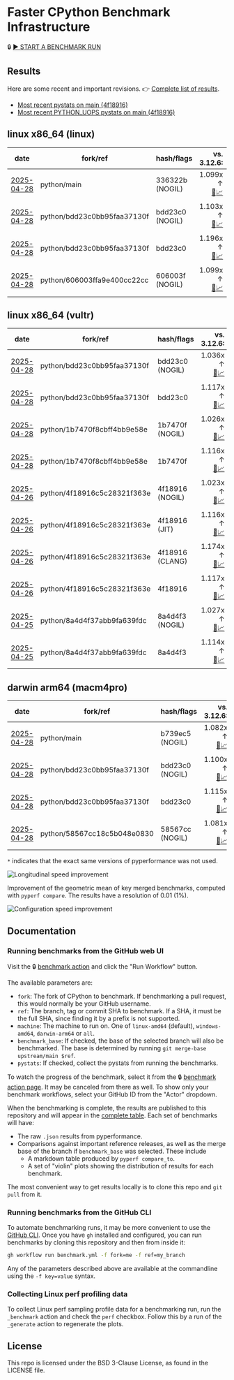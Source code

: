 # Faster CPython Benchmark Infrastructure

🔒 [▶️ START A BENCHMARK RUN](../../actions/workflows/benchmark.yml)

## Results

Here are some recent and important revisions. 👉 [Complete list of results](RESULTS.md).

<!-- START table -->
- [Most recent  pystats on main (4f18916)](results/bm-20250426-3.14.0a7%2B-4f18916/bm-20250426-linux-x86_64-python-4f18916c5c28321f363e-3.14.0a7%2B-4f18916-pystats.md)
- [Most recent PYTHON_UOPS pystats on main (4f18916)](results/bm-20250426-3.14.0a7%2B-4f18916-PYTHON_UOPS/bm-20250426-linux-x86_64-python-4f18916c5c28321f363e-3.14.0a7%2B-4f18916-pystats.md)

## linux x86_64 (linux)
| date | fork/ref | hash/flags | vs. 3.12.6: | vs. 3.13.0rc2: | vs. base: |
| --- | --- | --- | ---: | ---: | ---: |
| [2025-04-28](results/bm-20250428-3.14.0a7%2B-336322b-NOGIL) | python/main | 336322b (NOGIL) | 1.099x ↑<br>[📄](results/bm-20250428-3.14.0a7%2B-336322b-NOGIL/bm-20250428-linux-x86_64-python-main-3.14.0a7%2B-336322b-vs-3.12.6.md)[📈](results/bm-20250428-3.14.0a7%2B-336322b-NOGIL/bm-20250428-linux-x86_64-python-main-3.14.0a7%2B-336322b-vs-3.12.6.svg) | 1.056x ↑<br>[📄](results/bm-20250428-3.14.0a7%2B-336322b-NOGIL/bm-20250428-linux-x86_64-python-main-3.14.0a7%2B-336322b-vs-3.13.0rc2.md)[📈](results/bm-20250428-3.14.0a7%2B-336322b-NOGIL/bm-20250428-linux-x86_64-python-main-3.14.0a7%2B-336322b-vs-3.13.0rc2.svg) | 1.000x ↓<br>[📄](results/bm-20250428-3.14.0a7%2B-336322b-NOGIL/bm-20250428-linux-x86_64-python-main-3.14.0a7%2B-336322b-vs-base.md)[📈](results/bm-20250428-3.14.0a7%2B-336322b-NOGIL/bm-20250428-linux-x86_64-python-main-3.14.0a7%2B-336322b-vs-base.svg)[🧠](results/bm-20250428-3.14.0a7%2B-336322b-NOGIL/bm-20250428-linux-x86_64-python-main-3.14.0a7%2B-336322b-vs-base-mem.svg) |
| [2025-04-28](results/bm-20250428-3.14.0a7%2B-bdd23c0-NOGIL) | python/bdd23c0bb95faa37130f | bdd23c0 (NOGIL) | 1.103x ↑<br>[📄](results/bm-20250428-3.14.0a7%2B-bdd23c0-NOGIL/bm-20250428-linux-x86_64-python-bdd23c0bb95faa37130f-3.14.0a7%2B-bdd23c0-vs-3.12.6.md)[📈](results/bm-20250428-3.14.0a7%2B-bdd23c0-NOGIL/bm-20250428-linux-x86_64-python-bdd23c0bb95faa37130f-3.14.0a7%2B-bdd23c0-vs-3.12.6.svg) | 1.061x ↑<br>[📄](results/bm-20250428-3.14.0a7%2B-bdd23c0-NOGIL/bm-20250428-linux-x86_64-python-bdd23c0bb95faa37130f-3.14.0a7%2B-bdd23c0-vs-3.13.0rc2.md)[📈](results/bm-20250428-3.14.0a7%2B-bdd23c0-NOGIL/bm-20250428-linux-x86_64-python-bdd23c0bb95faa37130f-3.14.0a7%2B-bdd23c0-vs-3.13.0rc2.svg) | 1.086x ↓<br>[📄](results/bm-20250428-3.14.0a7%2B-bdd23c0-NOGIL/bm-20250428-linux-x86_64-python-bdd23c0bb95faa37130f-3.14.0a7%2B-bdd23c0-vs-base.md)[📈](results/bm-20250428-3.14.0a7%2B-bdd23c0-NOGIL/bm-20250428-linux-x86_64-python-bdd23c0bb95faa37130f-3.14.0a7%2B-bdd23c0-vs-base.svg)[🧠](results/bm-20250428-3.14.0a7%2B-bdd23c0-NOGIL/bm-20250428-linux-x86_64-python-bdd23c0bb95faa37130f-3.14.0a7%2B-bdd23c0-vs-base-mem.svg) |
| [2025-04-28](results/bm-20250428-3.14.0a7%2B-bdd23c0) | python/bdd23c0bb95faa37130f | bdd23c0 | 1.196x ↑<br>[📄](results/bm-20250428-3.14.0a7%2B-bdd23c0/bm-20250428-linux-x86_64-python-bdd23c0bb95faa37130f-3.14.0a7%2B-bdd23c0-vs-3.12.6.md)[📈](results/bm-20250428-3.14.0a7%2B-bdd23c0/bm-20250428-linux-x86_64-python-bdd23c0bb95faa37130f-3.14.0a7%2B-bdd23c0-vs-3.12.6.svg) | 1.151x ↑<br>[📄](results/bm-20250428-3.14.0a7%2B-bdd23c0/bm-20250428-linux-x86_64-python-bdd23c0bb95faa37130f-3.14.0a7%2B-bdd23c0-vs-3.13.0rc2.md)[📈](results/bm-20250428-3.14.0a7%2B-bdd23c0/bm-20250428-linux-x86_64-python-bdd23c0bb95faa37130f-3.14.0a7%2B-bdd23c0-vs-3.13.0rc2.svg) |  |
| [2025-04-28](results/bm-20250428-3.14.0a7%2B-606003f-NOGIL) | python/606003ffa9e400cc22cc | 606003f (NOGIL) | 1.099x ↑<br>[📄](results/bm-20250428-3.14.0a7%2B-606003f-NOGIL/bm-20250428-linux-x86_64-python-606003ffa9e400cc22cc-3.14.0a7%2B-606003f-vs-3.12.6.md)[📈](results/bm-20250428-3.14.0a7%2B-606003f-NOGIL/bm-20250428-linux-x86_64-python-606003ffa9e400cc22cc-3.14.0a7%2B-606003f-vs-3.12.6.svg) | 1.056x ↑<br>[📄](results/bm-20250428-3.14.0a7%2B-606003f-NOGIL/bm-20250428-linux-x86_64-python-606003ffa9e400cc22cc-3.14.0a7%2B-606003f-vs-3.13.0rc2.md)[📈](results/bm-20250428-3.14.0a7%2B-606003f-NOGIL/bm-20250428-linux-x86_64-python-606003ffa9e400cc22cc-3.14.0a7%2B-606003f-vs-3.13.0rc2.svg) |  |

## linux x86_64 (vultr)
| date | fork/ref | hash/flags | vs. 3.12.6: | vs. 3.13.0rc2: | vs. base: |
| --- | --- | --- | ---: | ---: | ---: |
| [2025-04-28](results/bm-20250428-3.14.0a7%2B-bdd23c0-NOGIL) | python/bdd23c0bb95faa37130f | bdd23c0 (NOGIL) | 1.036x ↑<br>[📄](results/bm-20250428-3.14.0a7%2B-bdd23c0-NOGIL/bm-20250428-vultr-x86_64-python-bdd23c0bb95faa37130f-3.14.0a7%2B-bdd23c0-vs-3.12.6.md)[📈](results/bm-20250428-3.14.0a7%2B-bdd23c0-NOGIL/bm-20250428-vultr-x86_64-python-bdd23c0bb95faa37130f-3.14.0a7%2B-bdd23c0-vs-3.12.6.svg) | 1.002x ↑<br>[📄](results/bm-20250428-3.14.0a7%2B-bdd23c0-NOGIL/bm-20250428-vultr-x86_64-python-bdd23c0bb95faa37130f-3.14.0a7%2B-bdd23c0-vs-3.13.0rc2.md)[📈](results/bm-20250428-3.14.0a7%2B-bdd23c0-NOGIL/bm-20250428-vultr-x86_64-python-bdd23c0bb95faa37130f-3.14.0a7%2B-bdd23c0-vs-3.13.0rc2.svg) | 1.079x ↓<br>[📄](results/bm-20250428-3.14.0a7%2B-bdd23c0-NOGIL/bm-20250428-vultr-x86_64-python-bdd23c0bb95faa37130f-3.14.0a7%2B-bdd23c0-vs-base.md)[📈](results/bm-20250428-3.14.0a7%2B-bdd23c0-NOGIL/bm-20250428-vultr-x86_64-python-bdd23c0bb95faa37130f-3.14.0a7%2B-bdd23c0-vs-base.svg)[🧠](results/bm-20250428-3.14.0a7%2B-bdd23c0-NOGIL/bm-20250428-vultr-x86_64-python-bdd23c0bb95faa37130f-3.14.0a7%2B-bdd23c0-vs-base-mem.svg) |
| [2025-04-28](results/bm-20250428-3.14.0a7%2B-bdd23c0) | python/bdd23c0bb95faa37130f | bdd23c0 | 1.117x ↑<br>[📄](results/bm-20250428-3.14.0a7%2B-bdd23c0/bm-20250428-vultr-x86_64-python-bdd23c0bb95faa37130f-3.14.0a7%2B-bdd23c0-vs-3.12.6.md)[📈](results/bm-20250428-3.14.0a7%2B-bdd23c0/bm-20250428-vultr-x86_64-python-bdd23c0bb95faa37130f-3.14.0a7%2B-bdd23c0-vs-3.12.6.svg) | 1.078x ↑<br>[📄](results/bm-20250428-3.14.0a7%2B-bdd23c0/bm-20250428-vultr-x86_64-python-bdd23c0bb95faa37130f-3.14.0a7%2B-bdd23c0-vs-3.13.0rc2.md)[📈](results/bm-20250428-3.14.0a7%2B-bdd23c0/bm-20250428-vultr-x86_64-python-bdd23c0bb95faa37130f-3.14.0a7%2B-bdd23c0-vs-3.13.0rc2.svg) |  |
| [2025-04-28](results/bm-20250428-3.14.0a7%2B-1b7470f-NOGIL) | python/1b7470f8cbff4bb9e58e | 1b7470f (NOGIL) | 1.026x ↑<br>[📄](results/bm-20250428-3.14.0a7%2B-1b7470f-NOGIL/bm-20250428-vultr-x86_64-python-1b7470f8cbff4bb9e58e-3.14.0a7%2B-1b7470f-vs-3.12.6.md)[📈](results/bm-20250428-3.14.0a7%2B-1b7470f-NOGIL/bm-20250428-vultr-x86_64-python-1b7470f8cbff4bb9e58e-3.14.0a7%2B-1b7470f-vs-3.12.6.svg) | 1.007x ↓<br>[📄](results/bm-20250428-3.14.0a7%2B-1b7470f-NOGIL/bm-20250428-vultr-x86_64-python-1b7470f8cbff4bb9e58e-3.14.0a7%2B-1b7470f-vs-3.13.0rc2.md)[📈](results/bm-20250428-3.14.0a7%2B-1b7470f-NOGIL/bm-20250428-vultr-x86_64-python-1b7470f8cbff4bb9e58e-3.14.0a7%2B-1b7470f-vs-3.13.0rc2.svg) | 1.086x ↓<br>[📄](results/bm-20250428-3.14.0a7%2B-1b7470f-NOGIL/bm-20250428-vultr-x86_64-python-1b7470f8cbff4bb9e58e-3.14.0a7%2B-1b7470f-vs-base.md)[📈](results/bm-20250428-3.14.0a7%2B-1b7470f-NOGIL/bm-20250428-vultr-x86_64-python-1b7470f8cbff4bb9e58e-3.14.0a7%2B-1b7470f-vs-base.svg)[🧠](results/bm-20250428-3.14.0a7%2B-1b7470f-NOGIL/bm-20250428-vultr-x86_64-python-1b7470f8cbff4bb9e58e-3.14.0a7%2B-1b7470f-vs-base-mem.svg) |
| [2025-04-28](results/bm-20250428-3.14.0a7%2B-1b7470f) | python/1b7470f8cbff4bb9e58e | 1b7470f | 1.116x ↑<br>[📄](results/bm-20250428-3.14.0a7%2B-1b7470f/bm-20250428-vultr-x86_64-python-1b7470f8cbff4bb9e58e-3.14.0a7%2B-1b7470f-vs-3.12.6.md)[📈](results/bm-20250428-3.14.0a7%2B-1b7470f/bm-20250428-vultr-x86_64-python-1b7470f8cbff4bb9e58e-3.14.0a7%2B-1b7470f-vs-3.12.6.svg) | 1.076x ↑<br>[📄](results/bm-20250428-3.14.0a7%2B-1b7470f/bm-20250428-vultr-x86_64-python-1b7470f8cbff4bb9e58e-3.14.0a7%2B-1b7470f-vs-3.13.0rc2.md)[📈](results/bm-20250428-3.14.0a7%2B-1b7470f/bm-20250428-vultr-x86_64-python-1b7470f8cbff4bb9e58e-3.14.0a7%2B-1b7470f-vs-3.13.0rc2.svg) |  |
| [2025-04-26](results/bm-20250426-3.14.0a7%2B-4f18916-NOGIL) | python/4f18916c5c28321f363e | 4f18916 (NOGIL) | 1.023x ↑<br>[📄](results/bm-20250426-3.14.0a7%2B-4f18916-NOGIL/bm-20250426-vultr-x86_64-python-4f18916c5c28321f363e-3.14.0a7%2B-4f18916-vs-3.12.6.md)[📈](results/bm-20250426-3.14.0a7%2B-4f18916-NOGIL/bm-20250426-vultr-x86_64-python-4f18916c5c28321f363e-3.14.0a7%2B-4f18916-vs-3.12.6.svg) | 1.010x ↓<br>[📄](results/bm-20250426-3.14.0a7%2B-4f18916-NOGIL/bm-20250426-vultr-x86_64-python-4f18916c5c28321f363e-3.14.0a7%2B-4f18916-vs-3.13.0rc2.md)[📈](results/bm-20250426-3.14.0a7%2B-4f18916-NOGIL/bm-20250426-vultr-x86_64-python-4f18916c5c28321f363e-3.14.0a7%2B-4f18916-vs-3.13.0rc2.svg) | 1.090x ↓<br>[📄](results/bm-20250426-3.14.0a7%2B-4f18916-NOGIL/bm-20250426-vultr-x86_64-python-4f18916c5c28321f363e-3.14.0a7%2B-4f18916-vs-base.md)[📈](results/bm-20250426-3.14.0a7%2B-4f18916-NOGIL/bm-20250426-vultr-x86_64-python-4f18916c5c28321f363e-3.14.0a7%2B-4f18916-vs-base.svg)[🧠](results/bm-20250426-3.14.0a7%2B-4f18916-NOGIL/bm-20250426-vultr-x86_64-python-4f18916c5c28321f363e-3.14.0a7%2B-4f18916-vs-base-mem.svg) |
| [2025-04-26](results/bm-20250426-3.14.0a7%2B-4f18916-JIT) | python/4f18916c5c28321f363e | 4f18916 (JIT) | 1.116x ↑<br>[📄](results/bm-20250426-3.14.0a7%2B-4f18916-JIT/bm-20250426-vultr-x86_64-python-4f18916c5c28321f363e-3.14.0a7%2B-4f18916-vs-3.12.6.md)[📈](results/bm-20250426-3.14.0a7%2B-4f18916-JIT/bm-20250426-vultr-x86_64-python-4f18916c5c28321f363e-3.14.0a7%2B-4f18916-vs-3.12.6.svg) | 1.076x ↑<br>[📄](results/bm-20250426-3.14.0a7%2B-4f18916-JIT/bm-20250426-vultr-x86_64-python-4f18916c5c28321f363e-3.14.0a7%2B-4f18916-vs-3.13.0rc2.md)[📈](results/bm-20250426-3.14.0a7%2B-4f18916-JIT/bm-20250426-vultr-x86_64-python-4f18916c5c28321f363e-3.14.0a7%2B-4f18916-vs-3.13.0rc2.svg) | 1.001x ↓<br>[📄](results/bm-20250426-3.14.0a7%2B-4f18916-JIT/bm-20250426-vultr-x86_64-python-4f18916c5c28321f363e-3.14.0a7%2B-4f18916-vs-base.md)[📈](results/bm-20250426-3.14.0a7%2B-4f18916-JIT/bm-20250426-vultr-x86_64-python-4f18916c5c28321f363e-3.14.0a7%2B-4f18916-vs-base.svg)[🧠](results/bm-20250426-3.14.0a7%2B-4f18916-JIT/bm-20250426-vultr-x86_64-python-4f18916c5c28321f363e-3.14.0a7%2B-4f18916-vs-base-mem.svg) |
| [2025-04-26](results/bm-20250426-3.14.0a7%2B-4f18916-CLANG) | python/4f18916c5c28321f363e | 4f18916 (CLANG) | 1.174x ↑<br>[📄](results/bm-20250426-3.14.0a7%2B-4f18916-CLANG/bm-20250426-vultr-x86_64-python-4f18916c5c28321f363e-3.14.0a7%2B-4f18916-vs-3.12.6.md)[📈](results/bm-20250426-3.14.0a7%2B-4f18916-CLANG/bm-20250426-vultr-x86_64-python-4f18916c5c28321f363e-3.14.0a7%2B-4f18916-vs-3.12.6.svg) | 1.133x ↑<br>[📄](results/bm-20250426-3.14.0a7%2B-4f18916-CLANG/bm-20250426-vultr-x86_64-python-4f18916c5c28321f363e-3.14.0a7%2B-4f18916-vs-3.13.0rc2.md)[📈](results/bm-20250426-3.14.0a7%2B-4f18916-CLANG/bm-20250426-vultr-x86_64-python-4f18916c5c28321f363e-3.14.0a7%2B-4f18916-vs-3.13.0rc2.svg) | 1.049x ↑<br>[📄](results/bm-20250426-3.14.0a7%2B-4f18916-CLANG/bm-20250426-vultr-x86_64-python-4f18916c5c28321f363e-3.14.0a7%2B-4f18916-vs-base.md)[📈](results/bm-20250426-3.14.0a7%2B-4f18916-CLANG/bm-20250426-vultr-x86_64-python-4f18916c5c28321f363e-3.14.0a7%2B-4f18916-vs-base.svg)[🧠](results/bm-20250426-3.14.0a7%2B-4f18916-CLANG/bm-20250426-vultr-x86_64-python-4f18916c5c28321f363e-3.14.0a7%2B-4f18916-vs-base-mem.svg) |
| [2025-04-26](results/bm-20250426-3.14.0a7%2B-4f18916) | python/4f18916c5c28321f363e | 4f18916 | 1.117x ↑<br>[📄](results/bm-20250426-3.14.0a7%2B-4f18916/bm-20250426-vultr-x86_64-python-4f18916c5c28321f363e-3.14.0a7%2B-4f18916-vs-3.12.6.md)[📈](results/bm-20250426-3.14.0a7%2B-4f18916/bm-20250426-vultr-x86_64-python-4f18916c5c28321f363e-3.14.0a7%2B-4f18916-vs-3.12.6.svg) | 1.077x ↑<br>[📄](results/bm-20250426-3.14.0a7%2B-4f18916/bm-20250426-vultr-x86_64-python-4f18916c5c28321f363e-3.14.0a7%2B-4f18916-vs-3.13.0rc2.md)[📈](results/bm-20250426-3.14.0a7%2B-4f18916/bm-20250426-vultr-x86_64-python-4f18916c5c28321f363e-3.14.0a7%2B-4f18916-vs-3.13.0rc2.svg) |  |
| [2025-04-25](results/bm-20250425-3.14.0a7%2B-8a4d4f3-NOGIL) | python/8a4d4f37abb9fa639fdc | 8a4d4f3 (NOGIL) | 1.027x ↑<br>[📄](results/bm-20250425-3.14.0a7%2B-8a4d4f3-NOGIL/bm-20250425-vultr-x86_64-python-8a4d4f37abb9fa639fdc-3.14.0a7%2B-8a4d4f3-vs-3.12.6.md)[📈](results/bm-20250425-3.14.0a7%2B-8a4d4f3-NOGIL/bm-20250425-vultr-x86_64-python-8a4d4f37abb9fa639fdc-3.14.0a7%2B-8a4d4f3-vs-3.12.6.svg) | 1.006x ↓<br>[📄](results/bm-20250425-3.14.0a7%2B-8a4d4f3-NOGIL/bm-20250425-vultr-x86_64-python-8a4d4f37abb9fa639fdc-3.14.0a7%2B-8a4d4f3-vs-3.13.0rc2.md)[📈](results/bm-20250425-3.14.0a7%2B-8a4d4f3-NOGIL/bm-20250425-vultr-x86_64-python-8a4d4f37abb9fa639fdc-3.14.0a7%2B-8a4d4f3-vs-3.13.0rc2.svg) | 1.083x ↓<br>[📄](results/bm-20250425-3.14.0a7%2B-8a4d4f3-NOGIL/bm-20250425-vultr-x86_64-python-8a4d4f37abb9fa639fdc-3.14.0a7%2B-8a4d4f3-vs-base.md)[📈](results/bm-20250425-3.14.0a7%2B-8a4d4f3-NOGIL/bm-20250425-vultr-x86_64-python-8a4d4f37abb9fa639fdc-3.14.0a7%2B-8a4d4f3-vs-base.svg)[🧠](results/bm-20250425-3.14.0a7%2B-8a4d4f3-NOGIL/bm-20250425-vultr-x86_64-python-8a4d4f37abb9fa639fdc-3.14.0a7%2B-8a4d4f3-vs-base-mem.svg) |
| [2025-04-25](results/bm-20250425-3.14.0a7%2B-8a4d4f3) | python/8a4d4f37abb9fa639fdc | 8a4d4f3 | 1.114x ↑<br>[📄](results/bm-20250425-3.14.0a7%2B-8a4d4f3/bm-20250425-vultr-x86_64-python-8a4d4f37abb9fa639fdc-3.14.0a7%2B-8a4d4f3-vs-3.12.6.md)[📈](results/bm-20250425-3.14.0a7%2B-8a4d4f3/bm-20250425-vultr-x86_64-python-8a4d4f37abb9fa639fdc-3.14.0a7%2B-8a4d4f3-vs-3.12.6.svg) | 1.074x ↑<br>[📄](results/bm-20250425-3.14.0a7%2B-8a4d4f3/bm-20250425-vultr-x86_64-python-8a4d4f37abb9fa639fdc-3.14.0a7%2B-8a4d4f3-vs-3.13.0rc2.md)[📈](results/bm-20250425-3.14.0a7%2B-8a4d4f3/bm-20250425-vultr-x86_64-python-8a4d4f37abb9fa639fdc-3.14.0a7%2B-8a4d4f3-vs-3.13.0rc2.svg) |  |

## darwin arm64 (macm4pro)
| date | fork/ref | hash/flags | vs. 3.12.6: | vs. 3.13.0rc2: | vs. base: |
| --- | --- | --- | ---: | ---: | ---: |
| [2025-04-28](results/bm-20250428-3.14.0a7%2B-b739ec5-NOGIL) | python/main | b739ec5 (NOGIL) | 1.082x ↑<br>[📄](results/bm-20250428-3.14.0a7%2B-b739ec5-NOGIL/bm-20250428-macm4pro-arm64-python-main-3.14.0a7%2B-b739ec5-vs-3.12.6.md)[📈](results/bm-20250428-3.14.0a7%2B-b739ec5-NOGIL/bm-20250428-macm4pro-arm64-python-main-3.14.0a7%2B-b739ec5-vs-3.12.6.svg) | 1.003x ↑<br>[📄](results/bm-20250428-3.14.0a7%2B-b739ec5-NOGIL/bm-20250428-macm4pro-arm64-python-main-3.14.0a7%2B-b739ec5-vs-3.13.0rc2.md)[📈](results/bm-20250428-3.14.0a7%2B-b739ec5-NOGIL/bm-20250428-macm4pro-arm64-python-main-3.14.0a7%2B-b739ec5-vs-3.13.0rc2.svg) | 1.001x ↑<br>[📄](results/bm-20250428-3.14.0a7%2B-b739ec5-NOGIL/bm-20250428-macm4pro-arm64-python-main-3.14.0a7%2B-b739ec5-vs-base.md)[📈](results/bm-20250428-3.14.0a7%2B-b739ec5-NOGIL/bm-20250428-macm4pro-arm64-python-main-3.14.0a7%2B-b739ec5-vs-base.svg)[🧠](results/bm-20250428-3.14.0a7%2B-b739ec5-NOGIL/bm-20250428-macm4pro-arm64-python-main-3.14.0a7%2B-b739ec5-vs-base-mem.svg) |
| [2025-04-28](results/bm-20250428-3.14.0a7%2B-bdd23c0-NOGIL) | python/bdd23c0bb95faa37130f | bdd23c0 (NOGIL) | 1.100x ↑<br>[📄](results/bm-20250428-3.14.0a7%2B-bdd23c0-NOGIL/bm-20250428-macm4pro-arm64-python-bdd23c0bb95faa37130f-3.14.0a7%2B-bdd23c0-vs-3.12.6.md)[📈](results/bm-20250428-3.14.0a7%2B-bdd23c0-NOGIL/bm-20250428-macm4pro-arm64-python-bdd23c0bb95faa37130f-3.14.0a7%2B-bdd23c0-vs-3.12.6.svg) | 1.020x ↑<br>[📄](results/bm-20250428-3.14.0a7%2B-bdd23c0-NOGIL/bm-20250428-macm4pro-arm64-python-bdd23c0bb95faa37130f-3.14.0a7%2B-bdd23c0-vs-3.13.0rc2.md)[📈](results/bm-20250428-3.14.0a7%2B-bdd23c0-NOGIL/bm-20250428-macm4pro-arm64-python-bdd23c0bb95faa37130f-3.14.0a7%2B-bdd23c0-vs-3.13.0rc2.svg) | 1.016x ↓<br>[📄](results/bm-20250428-3.14.0a7%2B-bdd23c0-NOGIL/bm-20250428-macm4pro-arm64-python-bdd23c0bb95faa37130f-3.14.0a7%2B-bdd23c0-vs-base.md)[📈](results/bm-20250428-3.14.0a7%2B-bdd23c0-NOGIL/bm-20250428-macm4pro-arm64-python-bdd23c0bb95faa37130f-3.14.0a7%2B-bdd23c0-vs-base.svg)[🧠](results/bm-20250428-3.14.0a7%2B-bdd23c0-NOGIL/bm-20250428-macm4pro-arm64-python-bdd23c0bb95faa37130f-3.14.0a7%2B-bdd23c0-vs-base-mem.svg) |
| [2025-04-28](results/bm-20250428-3.14.0a7%2B-bdd23c0) | python/bdd23c0bb95faa37130f | bdd23c0 | 1.115x ↑<br>[📄](results/bm-20250428-3.14.0a7%2B-bdd23c0/bm-20250428-macm4pro-arm64-python-bdd23c0bb95faa37130f-3.14.0a7%2B-bdd23c0-vs-3.12.6.md)[📈](results/bm-20250428-3.14.0a7%2B-bdd23c0/bm-20250428-macm4pro-arm64-python-bdd23c0bb95faa37130f-3.14.0a7%2B-bdd23c0-vs-3.12.6.svg) | 1.034x ↑<br>[📄](results/bm-20250428-3.14.0a7%2B-bdd23c0/bm-20250428-macm4pro-arm64-python-bdd23c0bb95faa37130f-3.14.0a7%2B-bdd23c0-vs-3.13.0rc2.md)[📈](results/bm-20250428-3.14.0a7%2B-bdd23c0/bm-20250428-macm4pro-arm64-python-bdd23c0bb95faa37130f-3.14.0a7%2B-bdd23c0-vs-3.13.0rc2.svg) |  |
| [2025-04-28](results/bm-20250428-3.14.0a7%2B-58567cc-NOGIL) | python/58567cc18c5b048e0830 | 58567cc (NOGIL) | 1.081x ↑<br>[📄](results/bm-20250428-3.14.0a7%2B-58567cc-NOGIL/bm-20250428-macm4pro-arm64-python-58567cc18c5b048e0830-3.14.0a7%2B-58567cc-vs-3.12.6.md)[📈](results/bm-20250428-3.14.0a7%2B-58567cc-NOGIL/bm-20250428-macm4pro-arm64-python-58567cc18c5b048e0830-3.14.0a7%2B-58567cc-vs-3.12.6.svg) | 1.003x ↑<br>[📄](results/bm-20250428-3.14.0a7%2B-58567cc-NOGIL/bm-20250428-macm4pro-arm64-python-58567cc18c5b048e0830-3.14.0a7%2B-58567cc-vs-3.13.0rc2.md)[📈](results/bm-20250428-3.14.0a7%2B-58567cc-NOGIL/bm-20250428-macm4pro-arm64-python-58567cc18c5b048e0830-3.14.0a7%2B-58567cc-vs-3.13.0rc2.svg) |  |


<!-- END table -->

`*` indicates that the exact same versions of pyperformance was not used.

![Longitudinal speed improvement](/longitudinal.svg)

Improvement of the geometric mean of key merged benchmarks, computed with `pyperf compare`.
The results have a resolution of 0.01 (1%).

![Configuration speed improvement](/configs.svg)

## Documentation

### Running benchmarks from the GitHub web UI

Visit the 🔒 [benchmark action](../../actions/workflows/benchmark.yml) and click the "Run Workflow" button.

The available parameters are:

- `fork`: The fork of CPython to benchmark.
  If benchmarking a pull request, this would normally be your GitHub username.
- `ref`: The branch, tag or commit SHA to benchmark.
  If a SHA, it must be the full SHA, since finding it by a prefix is not supported.
- `machine`: The machine to run on.
  One of `linux-amd64` (default), `windows-amd64`, `darwin-arm64` or `all`.
- `benchmark_base`: If checked, the base of the selected branch will also be benchmarked.
  The base is determined by running `git merge-base upstream/main $ref`.
- `pystats`: If checked, collect the pystats from running the benchmarks.

To watch the progress of the benchmark, select it from the 🔒 [benchmark action page](../../actions/workflows/benchmark.yml).
It may be canceled from there as well.
To show only your benchmark workflows, select your GitHub ID from the "Actor" dropdown.

When the benchmarking is complete, the results are published to this repository and will appear in the [complete table](RESULTS.md).
Each set of benchmarks will have:

- The raw `.json` results from pyperformance.
- Comparisons against important reference releases, as well as the merge base of the branch if `benchmark_base` was selected. These include
  - A markdown table produced by `pyperf compare_to`.
  - A set of "violin" plots showing the distribution of results for each benchmark.

The most convenient way to get results locally is to clone this repo and `git pull` from it.

### Running benchmarks from the GitHub CLI

To automate benchmarking runs, it may be more convenient to use the [GitHub CLI](https://cli.github.com/).
Once you have `gh` installed and configured, you can run benchmarks by cloning this repository and then from inside it:

```bash session
gh workflow run benchmark.yml -f fork=me -f ref=my_branch
```

Any of the parameters described above are available at the commandline using the `-f key=value` syntax.

### Collecting Linux perf profiling data

To collect Linux perf sampling profile data for a benchmarking run, run the `_benchmark` action and check the `perf` checkbox.
Follow this by a run of the `_generate` action to regenerate the plots.

## License

This repo is licensed under the BSD 3-Clause License, as found in the LICENSE file.
